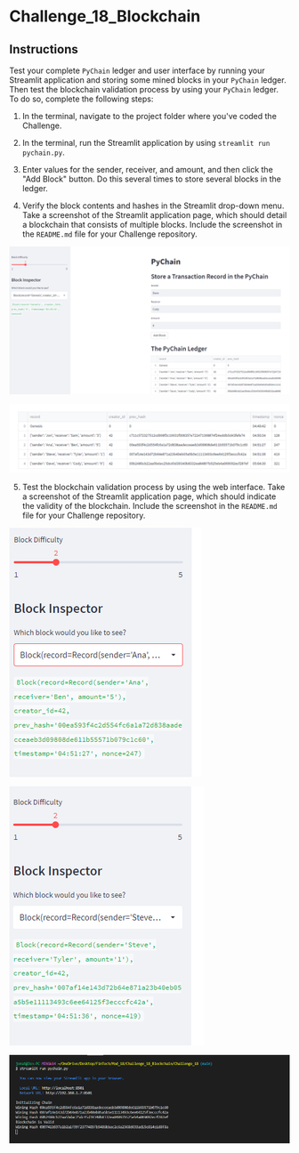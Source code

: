 # Challenge_18_Blockchain

## Instructions

Test your complete `PyChain` ledger and user interface by running your
Streamlit application and storing some mined blocks in your `PyChain` ledger.
Then test the blockchain validation process by using your `PyChain` ledger.
To do so, complete the following steps:

1. In the terminal, navigate to the project folder where you've coded the
 Challenge.

2. In the terminal, run the Streamlit application by
using `streamlit run pychain.py`.

3. Enter values for the sender, receiver, and amount, and then click the "Add
Block" button. Do this several times to store several blocks in the ledger.

4. Verify the block contents and hashes in the Streamlit drop-down menu.
Take a screenshot of the Streamlit application page, which should detail a
blockchain that consists of multiple blocks. Include the screenshot in the
`README.md` file for your Challenge repository.

![Blockchain Hash Validation 1](./Challenge_18/Images/multiple_blockchain_validation_1.png)

![Blockchain Hash Validation 2](./Challenge_18/Images/multiple_blockchain_validation_2.png)

5. Test the blockchain validation process by using the web interface.
Take a screenshot of the Streamlit application page, which should indicate
the validity of the blockchain. Include the screenshot in the `README.md`
file for your Challenge repository.

![Blockchain Validation 1](./Challenge_18/Images/blockchain_validation_1.png)

![Blockchain Validation 2](./Challenge_18/Images/blockchain_validation_2.png)

![Blockchain Validation 3](./Challenge_18/Images/blockchain_validation_3.png)